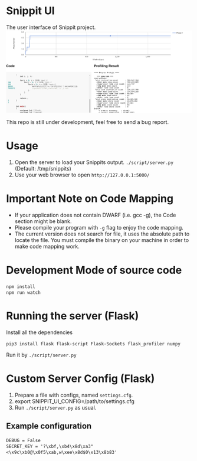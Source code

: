 # Snippit UI
The user interface of Snippit project.
![Image of Snippit](/images/snippit.png?raw=true "Sample Image")

This repo is still under development, feel free to send a bug report.

# Usage
1. Open the server to load your Snippits output. `./script/server.py` (Default: /tmp/snippits)
2. Use your web browser to open `http://127.0.0.1:5000/`

# Important Note on Code Mapping
* If your application does not contain DWARF (i.e. gcc -g), the Code section might be blank.
* Please compile your program with `-g` flag to enjoy the code mapping.
* The current version does not search for file, it uses the absolute path to locate the file.
You must compile the binary on your machine in order to make code mapping work.

# Development Mode of source code
```
npm install
npm run watch
```

# Running the server (Flask)
Install all the dependencies
```
pip3 install flask flask-script Flask-Sockets flask_profiler numpy
```
Run it by `./script/server.py`

# Custom Server Config (Flask)
1. Prepare a file with configs, named `settings.cfg`.
2. export SNIPPIT_UI_CONFIG=/path/to/settings.cfg
3. Run `./script/server.py` as usual.

## Example configuration
```
DEBUG = False
SECRET_KEY = '?\xbf,\xb4\x8d\xa3"<\x9c\xb0@\x0f5\xab,w\xee\x8d$0\x13\x8b83'
```
